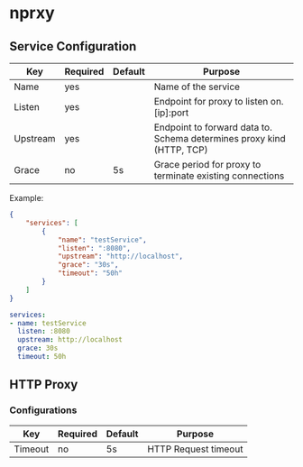 # nprxy

## Service Configuration

|Key|Required|Default|Purpose|
|---|--------|-------|-------|
|Name|yes||Name of the service|
|Listen|yes||Endpoint for proxy to listen on. [ip]:port|
|Upstream|yes||Endpoint to forward data to. Schema determines proxy kind (HTTP, TCP)|
|Grace|no|5s|Grace period for proxy to terminate existing connections|

Example:
```json
{
    "services": [
        {
            "name": "testService",
            "listen": ":8080",
            "upstream": "http://localhost",
            "grace": "30s",
            "timeout": "50h"
        }
    ]
}
```
```yaml
services:
- name: testService
  listen: :8080
  upstream: http://localhost
  grace: 30s
  timeout: 50h
```

## HTTP Proxy

### Configurations

|Key|Required|Default|Purpose|
|---|--------|-------|-------|
|Timeout|no|5s|HTTP Request timeout|